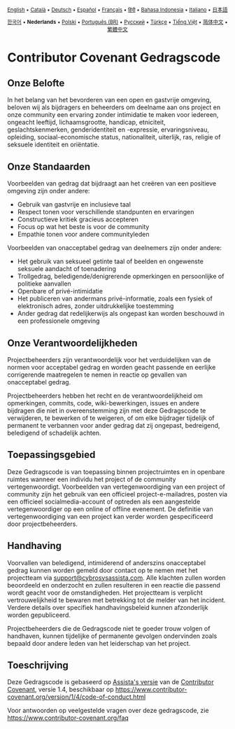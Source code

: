 <div align="center">
<sub>

[English](../../CODE_OF_CONDUCT.md) • [Català](../ca/CODE_OF_CONDUCT.md) • [Deutsch](../de/CODE_OF_CONDUCT.md) • [Español](../es/CODE_OF_CONDUCT.md) • [Français](../fr/CODE_OF_CONDUCT.md) • [हिंदी](../hi/CODE_OF_CONDUCT.md) • [Bahasa Indonesia](../id/CODE_OF_CONDUCT.md) • [Italiano](../it/CODE_OF_CONDUCT.md) • [日本語](../ja/CODE_OF_CONDUCT.md)

</sub>
<sub>

[한국어](../ko/CODE_OF_CONDUCT.md) • <b>Nederlands</b> • [Polski](../pl/CODE_OF_CONDUCT.md) • [Português (BR)](../pt-BR/CODE_OF_CONDUCT.md) • [Русский](../ru/CODE_OF_CONDUCT.md) • [Türkçe](../tr/CODE_OF_CONDUCT.md) • [Tiếng Việt](../vi/CODE_OF_CONDUCT.md) • [简体中文](../zh-CN/CODE_OF_CONDUCT.md) • [繁體中文](../zh-TW/CODE_OF_CONDUCT.md)

</sub>
</div>

# Contributor Covenant Gedragscode

## Onze Belofte

In het belang van het bevorderen van een open en gastvrije omgeving, beloven wij als bijdragers en beheerders om deelname aan ons project en onze community een ervaring zonder intimidatie te maken voor iedereen, ongeacht leeftijd, lichaamsgrootte, handicap, etniciteit, geslachtskenmerken, genderidentiteit en -expressie, ervaringsniveau, opleiding, sociaal-economische status, nationaliteit, uiterlijk, ras, religie of seksuele identiteit en oriëntatie.

## Onze Standaarden

Voorbeelden van gedrag dat bijdraagt aan het creëren van een positieve omgeving zijn onder andere:

- Gebruik van gastvrije en inclusieve taal
- Respect tonen voor verschillende standpunten en ervaringen
- Constructieve kritiek gracieus accepteren
- Focus op wat het beste is voor de community
- Empathie tonen voor andere communityleden

Voorbeelden van onacceptabel gedrag van deelnemers zijn onder andere:

- Het gebruik van seksueel getinte taal of beelden en ongewenste seksuele aandacht of toenadering
- Trollgedrag, beledigende/denigrerende opmerkingen en persoonlijke of politieke aanvallen
- Openbare of privé-intimidatie
- Het publiceren van andermans privé-informatie, zoals een fysiek of elektronisch adres, zonder uitdrukkelijke toestemming
- Ander gedrag dat redelijkerwijs als ongepast kan worden beschouwd in een professionele omgeving

## Onze Verantwoordelijkheden

Projectbeheerders zijn verantwoordelijk voor het verduidelijken van de normen voor acceptabel gedrag en worden geacht passende en eerlijke corrigerende maatregelen te nemen in reactie op gevallen van onacceptabel gedrag.

Projectbeheerders hebben het recht en de verantwoordelijkheid om opmerkingen, commits, code, wiki-bewerkingen, issues en andere bijdragen die niet in overeenstemming zijn met deze Gedragscode te verwijderen, te bewerken of te weigeren, of om elke bijdrager tijdelijk of permanent te verbannen voor ander gedrag dat zij ongepast, bedreigend, beledigend of schadelijk achten.

## Toepassingsgebied

Deze Gedragscode is van toepassing binnen projectruimtes en in openbare ruimtes wanneer een individu het project of de community vertegenwoordigt. Voorbeelden van vertegenwoordiging van een project of community zijn het gebruik van een officieel project-e-mailadres, posten via een officieel socialmedia-account of optreden als een aangestelde vertegenwoordiger op een online of offline evenement. De definitie van vertegenwoordiging van een project kan verder worden gespecificeerd door projectbeheerders.

## Handhaving

Voorvallen van beledigend, intimiderend of anderszins onacceptabel gedrag kunnen worden gemeld door contact op te nemen met het projectteam via support@cybrosysassista.com. Alle klachten zullen worden beoordeeld en onderzocht en zullen resulteren in een reactie die passend wordt geacht voor de omstandigheden. Het projectteam is verplicht vertrouwelijkheid te bewaren met betrekking tot de melder van het incident. Verdere details over specifiek handhavingsbeleid kunnen afzonderlijk worden gepubliceerd.

Projectbeheerders die de Gedragscode niet te goeder trouw volgen of handhaven, kunnen tijdelijke of permanente gevolgen ondervinden zoals bepaald door andere leden van het leiderschap van het project.

## Toeschrijving

Deze Gedragscode is gebaseerd op [Assista's versie][assista_coc] van de [Contributor Covenant][homepage], versie 1.4, beschikbaar op https://www.contributor-covenant.org/version/1/4/code-of-conduct.html

[assista_coc]: https://github.com/assista/assista/blob/main/CODE_OF_CONDUCT.md
[homepage]: https://www.contributor-covenant.org

Voor antwoorden op veelgestelde vragen over deze gedragscode, zie https://www.contributor-covenant.org/faq
